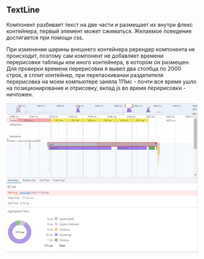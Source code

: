 ## TextLine

Компонент разбивает текст на две части и размещает их внутри флекс контейнера, первый элемент может сжиматься. Желаемое поведение достигается при помощи css. 

При изменении ширины внешнего контейнера ререндер компонента не происходит, поэтому сам компонент не добавляет времени перерисовки таблицы или иного контейнера, в котором он размещен. Для проверки времени перерисовки я вывел два столбца по 2000 строк, в сплит контейнер, при перетаскивании разделителя перерисовка на моем компьютере заняла 111мс - почти все время ушло на позиционирование и отрисовку, вклад js во время перерисовки - ничтожен.

![Перерисовка](./2022-10-20_23-05-49.jpg)